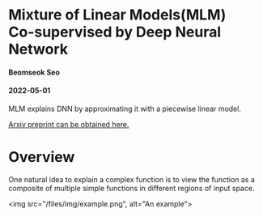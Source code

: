 # Mixture of Linear Models(MLM) <br> Co-supervised by Deep Neural Network
<h4 class="author">Beomseok Seo</h4>
<h4 class="date">2022-05-01</h4>

MLM explains DNN by approximating it with a piecewise linear model.

<a href="https://arxiv.org/abs/2108.04035">Arxiv preprint can be obtained here.</a>

<html>
<body>
<h1 class="title toc-ignore">Overview</h1>
One natural idea to explain a complex function is to view the function as a composite of multiple simple functions in different regions of input space.

<img src="/files/img/example.png", alt="An example">
          
     
</body>
</html>
